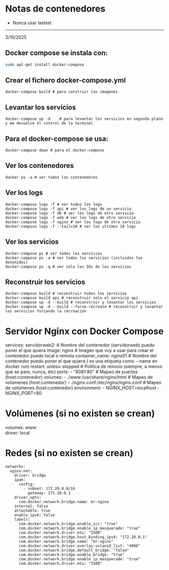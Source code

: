 # Notas de contenedores

- Nunca usar lastest

---
 
3/10/2025

## Docker compose se instala con:

```bash
sudo apt-get install docker-compose
```

## Crear el fichero docker-compose.yml
```docker
docker-compose build # para construir las imagenes
```


## Levantar los servicios
```docker
docker-compose up -d    # para levantar los servicios en segundo plano y me devuelve el control de la terminal
```


## Para el docker-compose se usa:
```docker
docker-compose down # para el docker-compose
```
 
## Ver los contenedores

```docker
docker ps -a # ver todos los contenedores
```

## Ver los logs

```docker
docker-compose logs -f # ver todos los logs
docker-compose logs -f api # ver los logs de un servicio
docker-compose logs -f db # ver los logs de otro servicio
docker-compose logs -f web # ver los logs de otro servicio
docker-compose logs -f nginx # ver los logs de otro servicio
docker-compose logs -f --tail=10 # ver los ultimos 10 logs
```
## Ver los servicios

```docker
docker-compose ps # ver todos los servicios
docker-compose ps -a # ver todos los servicios (incluidos los detenidos)
docker-compose ps -q # ver solo los IDs de los servicios
```
## Reconstruir los servicios

```docker
docker-compose build # reconstruir todos los servicios
docker-compose build api # reconstruir solo el servicio api    
docker-compose up -d --build # reconstruir y levantar los servicios
docker-compose up -d --build --force-recreate # reconstruir y levantar los servicios forzando la recreación
```

# Servidor Nginx con Docker Compose
services:
  servidorweb2: # Nombre del contenedor (servidorweb) puedo poner el que quiera
    image: nginx # Imagen que voy a usar para crear el contenedor puede local o remota
    container_name: nginx01 # Nombre del contenedor puedo poner el que quiera ( es una etiqueta como --name en docker run)
    restart: unless-stopped # Politica de reinicio (siempre, a menos que se pare, nunca, etc)
    ports:
      - "8081:80" # Mapeo de puertos (host:contenedor)
    volumes:
      - ./www:/usr/share/nginx/html # Mapeo de volúmenes (host:contenedor)
      - ./nginx.conf:/etc/nginx/nginx.conf # Mapeo de volúmenes (host:contenedor)
    environment:
      - NGINX_HOST=localhost
      - NGINX_PORT=80   
# Volúmenes (si no existen se crean)
volumes:
  www:    
    driver: local
# Redes (si no existen se crean)

```docker
networks:
  nginx-net:
    driver: bridge
    ipam:
      config:
        - subnet: 172.20.0.0/16
          gateway: 172.20.0.1
    driver_opts:
      com.docker.network.bridge.name: br-nginx  
    internal: false
    attachable: true
    enable_ipv6: false
    labels:
      com.docker.network.bridge.enable_icc: "true"
      com.docker.network.bridge.enable_ip_masquerade: "true"
      com.docker.network.driver.mtu: "1500"
      com.docker.network.bridge.host_binding_ipv4: "172.20.0.1"
      com.docker.network.bridge.name: "br-nginx"
      com.docker.network.driver.overlay.vxlanid_list: "4096"
      com.docker.network.bridge.default_bridge: "false"
      com.docker.network.bridge.enable_bridge: "true"
      com.docker.network.bridge.enable_ip_masquerade: "true"  
      com.docker.network.driver.mtu: "1500"
```

